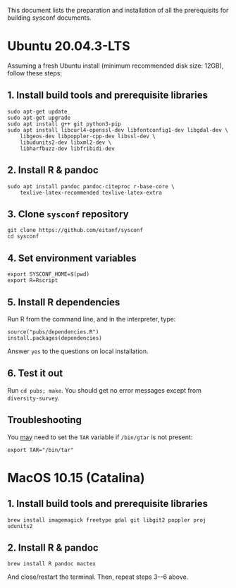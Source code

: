 This document lists the preparation and installation of all the prerequisits for building sysconf documents.

# Ubuntu 20.04.3-LTS

Assuming a fresh Ubuntu install (minimum recommended disk size: 12GB), follow these steps:

## 1. Install build tools and prerequisite libraries

```
sudo apt-get update
sudo apt-get upgrade
sudo apt install g++ git python3-pip
sudo apt install libcurl4-openssl-dev libfontconfig1-dev libgdal-dev \
    libgeos-dev libpoppler-cpp-dev libssl-dev \
    libudunits2-dev libxml2-dev \
    libharfbuzz-dev libfribidi-dev
```

## 2. Install R & pandoc

```
sudo apt install pandoc pandoc-citeproc r-base-core \
    texlive-latex-recommended texlive-latex-extra
```


## 3. Clone `sysconf` repository

```
git clone https://github.com/eitanf/sysconf
cd sysconf
```

## 4. Set environment variables

```
export SYSCONF_HOME=$(pwd)
export R=Rscript
```

## 5. Install R dependencies

Run R from the command line, and in the interpreter, type:

```
source("pubs/dependencies.R")
install.packages(dependencies)
```
Answer `yes` to the questions on local installation.

## 6. Test it out

Run `cd pubs; make`. You should get no error messages except from `diversity-survey`.

## Troubleshooting

You [may](https://github.com/r-dbi/RPostgres/issues/110) need to set the `TAR` variable if `/bin/gtar` is not present:

```
export TAR="/bin/tar"
```


# MacOS 10.15 (Catalina)


## 1. Install build tools and prerequisite libraries

```
brew install imagemagick freetype gdal git libgit2 poppler proj udunits2
```

## 2. Install R & pandoc

```
brew install R pandoc mactex
```

And close/restart the terminal. Then, repeat steps 3--6 above.


